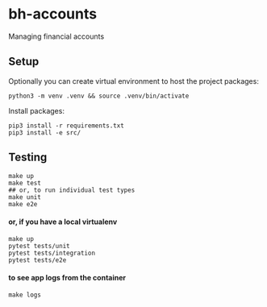 # bh-accounts
Managing financial accounts

## Setup
Optionally you can create virtual environment to host the project packages:
```
python3 -m venv .venv && source .venv/bin/activate
```

Install packages:
```
pip3 install -r requirements.txt
pip3 install -e src/
```

## Testing
```
make up
make test
## or, to run individual test types
make unit
make e2e
```
#### or, if you have a local virtualenv
```
make up
pytest tests/unit
pytest tests/integration
pytest tests/e2e
```

#### to see app logs from the container
```
make logs
```
